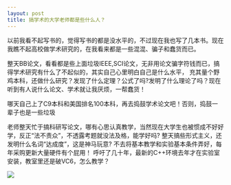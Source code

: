 ```yaml
---
layout: post
title: 搞学术的大学老师都是些什么人？
---
```


以前我看不起写书的，觉得写书的都是没水平的，不过现在我也写了几本书。现在我瞧不起高校做学术研究的，<!--more-->在我看来都是一些混混、骗子和蠢货而已。

整天BB论文，看看都是些上面垃圾IEEE,SCI论文，无非用论文骗字符钱而已，搞得学术研究有什么了不起似的，其实自己心里明白自己是什么水平，
充其量个野鸡本科，还做什么研究？发现了什么定理？公式了吗?发明了什么理论了吗？现在听到有人说什么论文、学术就让我厌烦，一帮蠢货！

哪天自己上了C9本科和美国排名100本科，再去捣鼓学术论文吧！否则，捣鼓一辈子也是一些垃圾

老师整天忙于搞科研写论文，哪有心思认真教学，当然现在大学生也被惯成不好好学，反正“法不责众”，不透露考题就没法及格，能学好吗? 整天搞些形式主义，还发明什么名词“达成度”，这是神马玩意? 不去将基本教学和实验基本条件弄好，每年采购更新大量硬件有个屁用！ 呼吁了几十年，最新的C++环境去年才在实验室安装，教室里还是破VC6，怎么教学？

![](http://blog.hwdong.com/images/xx.jpg)
